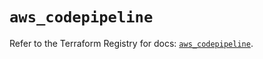 # `aws_codepipeline`

Refer to the Terraform Registry for docs: [`aws_codepipeline`](https://registry.terraform.io/providers/hashicorp/aws/6.0.0/docs/resources/codepipeline).
